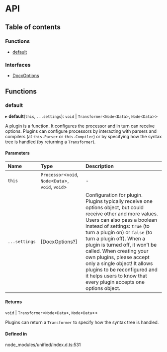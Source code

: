 # API

## Table of contents

### Functions

- [default](API.md#default)

### Interfaces

- [DocxOptions](interfaces/DocxOptions.md)

## Functions

### default

▸ **default**(`this`, `...settings`): `void` \| `Transformer`<`Node`<`Data`\>, `Node`<`Data`\>\>

A plugin is a function.
It configures the processor and in turn can receive options.
Plugins can configure processors by interacting with parsers and compilers
(at `this.Parser` or `this.Compiler`) or by specifying how the syntax tree
is handled (by returning a `Transformer`).

#### Parameters

| Name | Type | Description |
| :------ | :------ | :------ |
| `this` | `Processor`<`void`, `Node`<`Data`\>, `void`, `void`\> | - |
| `...settings` | [DocxOptions?] | Configuration for plugin. Plugins typically receive one options object, but could receive other and more values. Users can also pass a boolean instead of settings: `true` (to turn a plugin on) or `false` (to turn a plugin off). When a plugin is turned off, it won’t be called. When creating your own plugins, please accept only a single object! It allows plugins to be reconfigured and it helps users to know that every plugin accepts one options object. |

#### Returns

`void` \| `Transformer`<`Node`<`Data`\>, `Node`<`Data`\>\>

Plugins can return a `Transformer` to specify how the syntax tree is
  handled.

#### Defined in

node_modules/unified/index.d.ts:531
